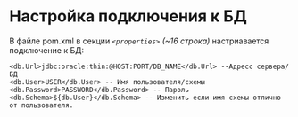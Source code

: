 # Настройка подключения к БД
В файле pom.xml в секции _`<properties>`_ _(~16 строка)_ настриавается подключение к БД:

    <db.Url>jdbc:oracle:thin:@HOST:PORT/DB_NAME</db.Url> --Адресс сервера/БД
    <db.User>USER</db.User> -- Имя пользователя/схемы
    <db.Password>PASSWORD</db.Password> -- Пароль
    <db.Schema>${db.User}</db.Schema> -- Изменить если имя схемы отлично от пользователя.
